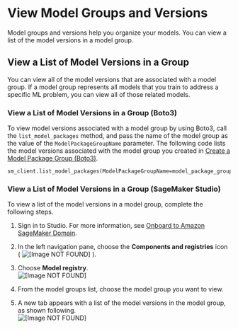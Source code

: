# View Model Groups and Versions<a name="model-registry-view"></a>

Model groups and versions help you organize your models\. You can view a list of the model versions in a model group\.

## View a List of Model Versions in a Group<a name="model-registry-view-list"></a>

You can view all of the model versions that are associated with a model group\. If a model group represents all models that you train to address a specific ML problem, you can view all of those related models\.

### View a List of Model Versions in a Group \(Boto3\)<a name="model-registry-view-list-api"></a>

To view model versions associated with a model group by using Boto3, call the `list_model_packages` method, and pass the name of the model group as the value of the `ModelPackageGroupName` parameter\. The following code lists the model versions associated with the model group you created in [Create a Model Package Group \(Boto3\)](model-registry-model-group.md#model-registry-package-group-api)\.

```
sm_client.list_model_packages(ModelPackageGroupName=model_package_group_name)
```

### View a List of Model Versions in a Group \(SageMaker Studio\)<a name="model-registry-view-list-studio"></a>

To view a list of the model versions in a model group, complete the following steps\.

1. Sign in to Studio\. For more information, see [Onboard to Amazon SageMaker Domain](gs-studio-onboard.md)\.

1. In the left navigation pane, choose the **Components and registries** icon \( ![\[Image NOT FOUND\]](http://docs.aws.amazon.com/sagemaker/latest/dg/images/icons/Components_registries.png) \)\.

1. Choose **Model registry**\.  
![\[Image NOT FOUND\]](http://docs.aws.amazon.com/sagemaker/latest/dg/images/model_registry/model-registry.png)

1. From the model groups list, choose the model group you want to view\.

1. A new tab appears with a list of the model versions in the model group, as shown following\.  
![\[Image NOT FOUND\]](http://docs.aws.amazon.com/sagemaker/latest/dg/images/model_registry/model-versions.png)